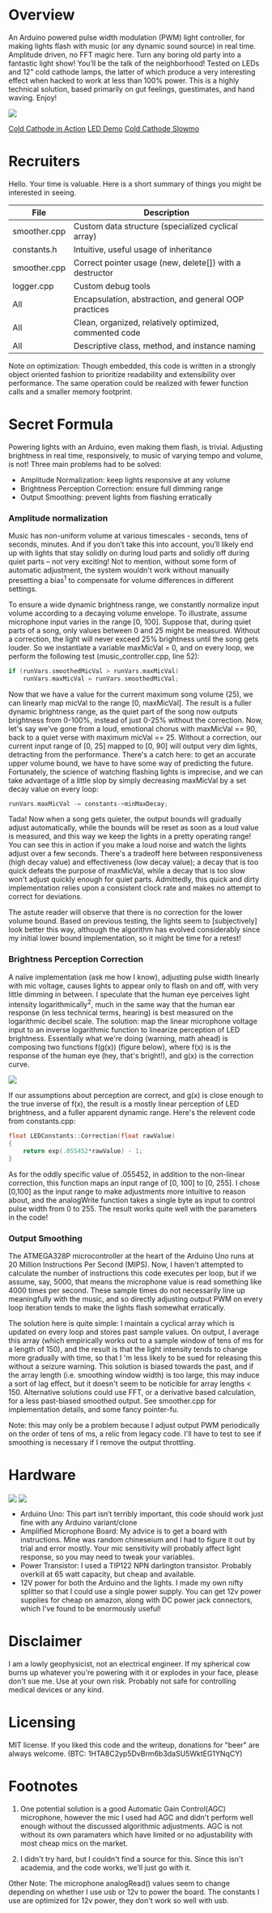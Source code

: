 
# Overview
An Arduino powered pulse width modulation (PWM) light controller, for making lights flash with music (or any dynamic sound source) in real time. Amplitude driven, no FFT magic here.
Turn any boring old party into a fantastic light show! You’ll be the talk of the neighborhood! Tested on LEDs and 12" cold cathode lamps, the latter of which produce a very interesting effect when hacked to work at less than 100% power. This is a highly technical solution, based primarily on gut feelings, guestimates, and hand waving. Enjoy!

<img align="center" src="docs/lights.png">

[Cold Cathode in Action](https://vimeo.com/315538625)
[LED Demo](https://vimeo.com/315539303)
[Cold Cathode Slowmo](https://vimeo.com/315539108)

# Recruiters
Hello. Your time is valuable. Here is a short summary of things you might be interested in seeing.

| File | Description  |
|---|---|
| smoother.cpp |  Custom data structure (specialized cyclical array) |
|  constants.h |  Intuitive, useful usage of inheritance |
|  smoother.cpp  |  Correct pointer usage (new, delete[]) with a destructor  |
| logger.cpp | Custom debug tools |
| All   | Encapsulation, abstraction, and general OOP practices  | 
| All |  Clean, organized, relatively optimized, commented code |
| All | Descriptive class, method, and instance naming |

Note on optimization: Though embedded, this code is written in a strongly object oriented fashion to prioritize readability and extensibility over performance. The same operation could be realized with fewer function calls and a smaller memory footprint.

# Secret Formula
Powering lights with an Arduino, even making them flash, is trivial. Adjusting brightness in real time, responsively, to music of varying tempo and volume, is not! Three main problems had to be solved: 

* Amplitude Normalization: keep lights responsive at any volume
* Brightness Perception Correction: ensure full dimming range
* Output Smoothing: prevent lights from flashing erratically

### Amplitude normalization
Music has non-uniform volume at various timescales - seconds, tens of seconds, minutes. And if you don’t take this into account, you’ll likely end up with lights that stay solidly on during loud parts and solidly off during quiet parts – not very exciting! Not to mention, without some form of automatic adjustment, the system wouldn't work without manually presetting a bias<sup>1</sup> to compensate for volume differences in different settings.

To ensure a wide dynamic brightness range, we constantly normalize input volume according to a decaying volume envelope. To illustrate, assume microphone input varies in the range [0, 100]. Suppose that, during quiet parts of a song, only values between 0 and 25 might be measured. Without a correction, the light will never exceed 25% brightness until the song gets louder. So we instantiate a variable maxMicVal = 0, and on every loop, we perform the following test (music_controller.cpp, line 52):

```c++
if (runVars.smoothedMicVal > runVars.maxMicVal)
	runVars.maxMicVal = runVars.smoothedMicVal;
```

Now that we have a value for the current maximum song volume (25), we can linearly map micVal to the range [0, maxMicVal]. The result is a fuller dynamic brightness range, as the quiet part of the song now outputs brightness from 0-100%, instead of just 0-25% without the correction. Now, let's say we've gone from a loud, emotional chorus with maxMicVal == 90, back to a quiet verse with maximum micVal == 25. Without a correction, our current input range of [0, 25] mapped to [0, 90] will output very dim lights, detracting from the performance. There's a catch here: to get an accurate upper volume bound, we have to have some way of predicting the future. Fortunately, the science of watching flashing lights is imprecise, and we can take advantage of a little slop by simply decreasing maxMicVal by a set decay value on every loop:

```c++
runVars.maxMicVal -= constants->minMaxDecay;
```

Tada! Now when a song gets quieter, the output bounds will gradually adjust automatically, while the bounds will be reset as soon as a loud value is measured, and this way we keep the lights in a pretty operating range! You can see this in action if you make a loud noise and watch the lights adjust over a few seconds. There's a tradeoff here between responsiveness (high decay value) and effectiveness (low decay value); a decay that is too quick defeats the purpose of maxMicVal, while a decay that is too slow won't adjust quickly enough for quiet parts. Admittedly, this quick and dirty implementation relies upon a consistent clock rate and makes no attempt to correct for deviations.

The astute reader will observe that there is no correction for the lower volume bound. Based on previous testing, the lights seem to [subjectively] look better this way, although the algorithm has evolved considerably since my initial lower bound implementation, so it might be time for a retest!

### Brightness Perception Correction
A naïve implementation (ask me how I know), adjusting pulse width linearly with mic voltage, causes lights to appear only to flash on and off, with very little dimming in between. I speculate that the human eye perceives light intensity logarithmically<sup>2</sup>, much in the same way that the human ear response (in less technical terms, hearing) is best measured on the logarithmic decibel scale. The solution: map the linear microphone voltage input to an inverse logarithmic function to linearize perception of LED brightness. Essentially what we're doing (warning, math ahead) is composing two functions f(g(x)) (figure below), where  f(x) is is the response of the human eye (hey, that's bright!), and g(x) is the correction curve. 

<img align="center" src="docs/super_informative_plot.png">

If our assumptions about perception are correct, and g(x) is close enough to the true inverse of f(x), the result is a mostly linear perception of LED brightness, and a fuller apparent dynamic range. Here's the relevent code from constants.cpp:

```c++
float LEDConstants::Correction(float rawValue)
{	
	return exp(.055452*rawValue) - 1;
}
```

As for the oddly specific value of .055452, in addition to the non-linear correction, this function maps an input range of [0, 100] to [0, 255]. I chose [0,100] as the input range to make adjustments more intuitive to reason about, and the analogWrite function takes a single byte as input to control pulse width from 0 to 255. The result works quite well with the parameters in the code!

### Output Smoothing
The ATMEGA328P microcontroller at the heart of the Arduino Uno runs at 20 Million Instructions Per Second (MIPS). Now, I haven't attempted to calculate the number of instructions this code executes per loop, but if we assume, say, 5000, that means the microphone value is read something like 4000 times per second. These sample times do not necessarily line up meaningfully with the music, and so directly adjusting output PWM on every loop iteration tends to make the lights flash somewhat erratically. 

The solution here is quite simple: I maintain a cyclical array which is updated on every loop and stores past sample values. On output, I average this array (which empirically works out to a sample window of tens of ms for a length of 150), and the result is that the light intensity tends to change more gradually with time, so that I 'm less likely to be sued for releasing this without a seizure warning. This solution is biased towards the past, and if the array length (i.e. smoothing window width) is too large, this may induce a sort of lag effect, but it doesn't seem to be noticible for array lengths < 150. Alternative solutions could use FFT, or a derivative based calculation, for a less past-biased smoothed output. See smoother.cpp for implementation details, and some fancy pointer-fu. 

Note: this may only be a problem because I adjust output PWM periodically on the order of tens of ms, a relic from legacy code. I'll have to test to see if smoothing is necessary if I remove the output throttling.

# Hardware
<img align="center" src="docs/hardware.png">
<img align="center" src="docs/pro_schematic.png">

* Arduino Uno: This part isn’t terribly important, this code should work just fine with any Arduino variant/clone
* Amplified Microphone Board: My advice is to get a board with instructions. Mine was random chineseium and I had to figure it out by trial and error mostly. Your mic sensitivity will probably affect light response, so you may need to tweak your variables.
* Power Transistor: I used a TIP122 NPN darlington transistor. Probably overkill at 65 watt capacity, but cheap and available.
* 12V power for both the Arduino and the lights. I made my own nifty splitter so that I could use a single power supply. You can get 12v power supplies for cheap on amazon, along with DC power jack connectors, which I've found to be enormously useful!


# Disclaimer
I am a lowly geophysicist, not an electrical engineer. If my spherical cow burns up whatever you're powering with it or explodes in your face, please don't sue me. Use at your own risk. Probably not safe for controlling medical devices or any kind.

# Licensing
MIT license. If you liked this code and the writeup, donations for "beer" are always welcome. (BTC: 1HTA8C2yp5DvBrm6b3daSU5WktEG1YNqCY)

# Footnotes
1. One potential solution is a good Automatic Gain Control(AGC) microphone, however the mic I used had AGC and didn't perform well enough without the discussed algorithmic adjustments. AGC is not without its own paramaters which have limited or no adjustability with most cheap mics on the market.

2. I didn't try hard, but I couldn't find a source for this. Since this isn't academia, and the code works, we'll just go with it.

Other Note: The microphone analogRead() values seem to change depending on whether I use usb or 12v to power the board. The constants I use are optimized for 12v power, they don't work so well with usb.
